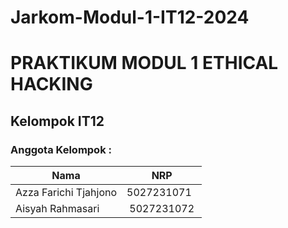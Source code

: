 # Jarkom-Modul-1-IT12-2024

# PRAKTIKUM MODUL 1 ETHICAL HACKING
## Kelompok IT12
### Anggota Kelompok :
|             Nama              |     NRP    |
|-------------------------------|------------|
| Azza Farichi Tjahjono         | 5027231071 |
| Aisyah Rahmasari              | 5027231072 |

